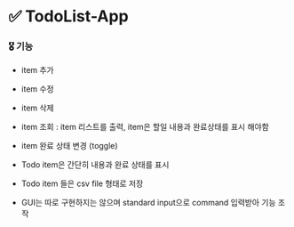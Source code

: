 # ✅ TodoList-App

### 🎖 기능
 - item 추가
 - item 수정
 - item 삭제
 - item 조회
       : item 리스트를 출력, item은 할일 내용과 완료상태를 표시 해야함
 - item 완료 상태 변경 (toggle)
 
 - Todo item은 간단히 내용과 완료 상태를 표시
 - Todo item 들은 csv file 형태로 저장
 - GUI는 따로 구현하지는 않으며 standard input으로 command 입력받아 기능 조작
